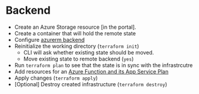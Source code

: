 # Backend
* Create an Azure Storage resource [in the portal].
* Create a container that will hold the remote state
* Configure [azurerm backend](https://www.terraform.io/docs/language/settings/backends/azurerm.html)
* Reinitialize the working directory (`terraform init`)
  * CLI will ask whether existing state should be moved.
  * Move existing state to remote backend (`yes`)
* Run `terraform plan` to see that the state is in sync with the infrastrcutre
* Add resources for an [Azure Function and its App Service Plan](https://registry.terraform.io/providers/hashicorp/azurerm/latest/docs/resources/function_app#example-usage-with-app-service-plan)
* Apply changes (`terraform apply`)
* [Optional] Destroy created infrastructure (`terraform destroy`)
